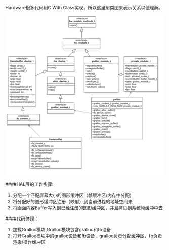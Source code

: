 Hardware很多代码用C With Class实现，所以这里用类图来表示关系以便理解。

![关系图](./imgs/Gralloc.png)

####HAL层的工作步骤:  
1. 分配一个匹配屏幕大小的图形缓冲区（帧缓冲区/内存中分配）
2. 将分配好的图形缓冲区注册（映射）到当前进程的地址空间来
3. 将画面内容Buffer写入到已经注册的图形缓冲区，并且拷贝到系统帧缓冲中去

####代码体现：
1. 加载Gralloc模块,Gralloc模块包含gralloc和fb设备
2. 打开Gralloc模块中的gralloc设备和fb设备，gralloc负责分配缓冲区，fb负责渲染/操作缓冲区
